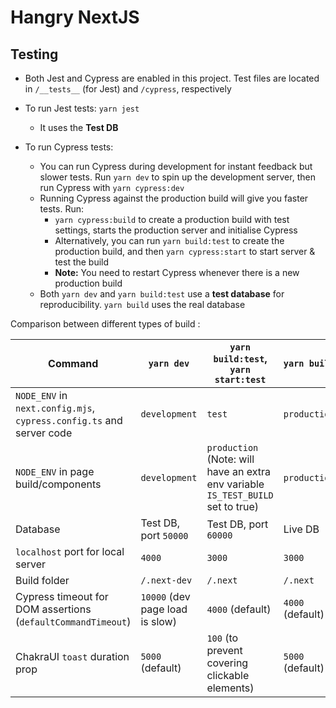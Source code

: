 # Hangry NextJS

## Testing

- Both Jest and Cypress are enabled in this project. Test files are located in `/__tests__` (for Jest) and `/cypress`, respectively
- To run Jest tests: `yarn jest`
  - It uses the **Test DB**
- To run Cypress tests:

  - You can run Cypress during development for instant feedback but slower tests. Run `yarn dev` to spin up the development server, then run Cypress with `yarn cypress:dev`
  - Running Cypress against the production build will give you faster tests. Run:
    - `yarn cypress:build` to create a production build with test settings, starts the production server and initialise Cypress
    - Alternatively, you can run `yarn build:test` to create the production build, and then `yarn cypress:start` to start server & test the build
    - **Note:** You need to restart Cypress whenever there is a new production build
  - Both `yarn dev` and `yarn build:test` use a **test database** for reproducibility. `yarn build` uses the real database

Comparison between different types of build :

| Command                                                              | `yarn dev`                      | `yarn build:test`, `yarn start:test`                                             | `yarn build`     |
| -------------------------------------------------------------------- | ------------------------------- | -------------------------------------------------------------------------------- | ---------------- |
| `NODE_ENV` in `next.config.mjs`, `cypress.config.ts` and server code | `development`                   | `test`                                                                           | `production`     |
| `NODE_ENV` in page build/components                                  | `development`                   | `production` (Note: will have an extra env variable `IS_TEST_BUILD` set to true) | `production`     |
| Database                                                             | Test DB, port `50000`           | Test DB, port `60000`                                                            | Live DB          |
| `localhost` port for local server                                    | `4000`                          | `3000`                                                                           | `3000`           |
| Build folder                                                         | `/.next-dev`                    | `/.next`                                                                         | `/.next`         |
| Cypress timeout for DOM assertions (`defaultCommandTimeout`)         | `10000` (dev page load is slow) | `4000` (default)                                                                 | `4000` (default) |
| ChakraUI `toast` duration prop                                       | `5000` (default)                | `100` (to prevent covering clickable elements)                                   | `5000` (default) |

